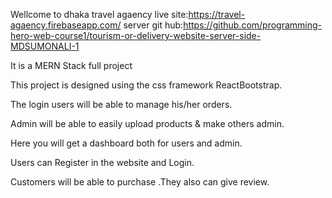 Wellcome to dhaka travel agaency
live site:https://travel-agaency.firebaseapp.com/
server git hub:https://github.com/programming-hero-web-course1/tourism-or-delivery-website-server-side-MDSUMONALI-1

It is a MERN Stack full project

This project is designed using the css framework ReactBootstrap.

The login users will be able to manage his/her orders.

Admin will be able to easily upload products & make others admin.

Here you will get a dashboard both for users and admin.

Users can Register in the website and Login.

Customers will be able to purchase .They also can give
review.



